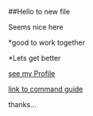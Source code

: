 ##Hello to new file

Seems nice here

*good to work together

*Lets get better

[see my Profile](http://pkworlz.branded.me)

[link to command guide](http://www.dataschool.io)

thanks...